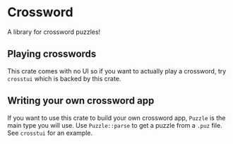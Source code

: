 # Crossword

A library for crossword puzzles!

## Playing crosswords

This crate comes with no UI so if you want to actually play a crossword, try `crosstui` which is backed by this crate.

## Writing your own crossword app

If you want to use this crate to build your own crossword app, `Puzzle` is the main type you will use. Use `Puzzle::parse` to get a puzzle from a `.puz` file. See `crosstui` for an example.
